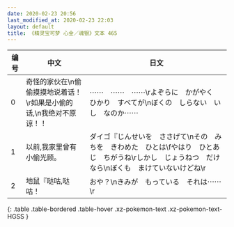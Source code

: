 ```yaml
---
date: 2020-02-23 20:56
last_modified_at: 2020-02-23 22:03
layout: default
title: 《精灵宝可梦 心金／魂银》文本 465
---
```

| 编号 | 中文 | 日文 |
| ---- | ---- | ---- |
| 0 | 奇怪的家伙在\n偷偷摸摸地说着话！\r如果是小偷的话,\n我绝对不原谅！！ | ⋯⋯　⋯⋯　⋯⋯\rよぞらに　かがやく　ひかり　すべてが\nぼくの　しらない　いし　なのか⋯⋯ |
| 1 | 以前,我家里曾有小偷光顾。 | ダイゴ『じんせいを　ささげて\nその　みちを　きわめた　ひとは\fやはり　ひとあじ　ちがうね\rしかし　じょうねつ　だけなら\nぼくも　まけていないけどね\r |
| 2 | 地鼠『哒咕,哒咕！ | おや？\nきみが　もっている　それは⋯⋯\r |
{: .table .table-bordered .table-hover .xz-pokemon-text .xz-pokemon-text-HGSS }